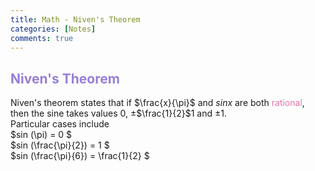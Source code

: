 ```yaml
---
title: Math - Niven's Theorem
categories: [Notes]
comments: true
---
```

<style TYPE="text/css">code.has-jax {font: inherit; font-size: 100%; background: inherit; border: inherit;}</style><script type="text/x-mathjax-config">
MathJax.Hub.Config({
    tex2jax: {
        inlineMath: [['$','$'], ['\\(','\\)']],
        displayMath: [ ['$$','$$'], ["\\[","\\]"] ],
        skipTags: ['script', 'noscript', 'style', 'textarea', 'pre'] // removed 'code' entry
    }});
MathJax.Hub.Queue(function() {
    var all = MathJax.Hub.getAllJax(), i;
    for(i = 0; i < all.length; i += 1) {
        all[i].SourceElement().parentNode.className += ' has-jax';
    }});
</script><script type="text/javascript" src="https://cdnjs.cloudflare.com/ajax/libs/mathjax/2.7.4/MathJax.js?config=TeX-AMS_HTML-full"></script>

## <font color= 977FD7> Niven's Theorem</font>

Niven's theorem states that if $\frac{x}{\pi}$ and $sin x$ are both <font color= E675A7> rational</font>, then the sine takes values 0, ±$\frac{1}{2}$1 and ±1.<br/>
Particular cases include<br/>
$sin (\pi) = 0 $<br/>
$sin (\frac{\pi}{2}) = 1 $<br/>
$sin (\frac{\pi}{6}) = \frac{1}{2} $<br/>
